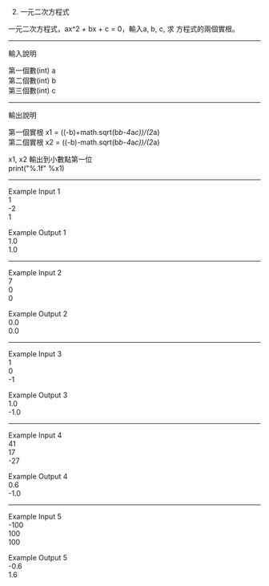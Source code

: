 2. 一元二次方程式

一元二次方程式，ax^2 + bx + c = 0，輸入a, b, c, 求 方程式的兩個實根。

-----------------------------
輸入說明  

第一個數(int) a  
第二個數(int) b  
第三個數(int) c

-----------------------------

輸出說明  

第一個實根 x1 = ((-b)+math.sqrt(b*b-4*a*c))/(2*a)  
第二個實根 x2 = ((-b)-math.sqrt(b*b-4*a*c))/(2*a)  

x1, x2 輸出到小數點第一位  
print("%.1f" %x1)  

-----------------------------

Example Input 1  
1  
-2  
1  

Example Output 1  
1.0  
1.0  

-------------------

Example Input 2  
7  
0  
0  

Example Output 2  
0.0  
0.0  

-------------------

Example Input 3  
1  
0  
-1  

Example Output 3  
1.0  
-1.0  

-------------------

Example Input 4  
41  
17  
-27  

Example Output 4  
0.6  
-1.0  

-------------------

Example Input 5  
-100  
100  
100  

Example Output 5  
-0.6  
1.6  
